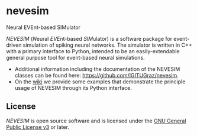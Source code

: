 # nevesim
Neural EVEnt-based SIMulator

*NEVESIM* (*N*eural *EVE*nt-based *SIM*ulator) is a software package for event-driven simulation of spiking neural networks. The simulator is written in C++ with a primary interface to Python, intended to be an easily-extendable general purpose tool for event-based neural simulations.

* Additional information including the documentation of the NEVESIM classes can be found here: https://github.com/IGITUGraz/nevesim.
* On the [wiki](https://github.com/IGITUGraz/nevesim/wiki) we provide some examples that demonstrate the principle usage of NEVESIM through its Python interface.

## License

*NEVESIM* is open source software and is licensed under the [GNU General Public
License v3](https://www.gnu.org/licenses/gpl.html) or later.

